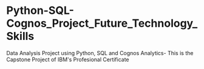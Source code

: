 # Python-SQL-Cognos_Project_Future_Technology_Skills
Data Analysis Project using Python, SQL and Cognos Analytics- This is the Capstone Project of IBM's Profesional Certificate
